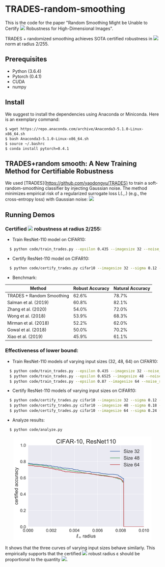# TRADES-random-smoothing

This is the code for the paper "Random Smoothing Might be Unable to Certify ![](http://latex.codecogs.com/gif.latex?\ell_\infty) Robustness for High-Dimensional Images".

TRADES + randomized smoothing achieves SOTA certified robustness in ![](http://latex.codecogs.com/gif.latex?\ell_\infty) norm at radius 2/255.

## Prerequisites
* Python (3.6.4)
* Pytorch (0.4.1)
* CUDA
* numpy

## Install
We suggest to install the dependencies using Anaconda or Miniconda. Here is an exemplary command:
```
$ wget https://repo.anaconda.com/archive/Anaconda3-5.1.0-Linux-x86_64.sh
$ bash Anaconda3-5.1.0-Linux-x86_64.sh
$ source ~/.bashrc
$ conda install pytorch=0.4.1
```
## TRADES+random smooth: A New Training Method for Certifiable Robustness

We used [TRADES]{https://github.com/yaodongyu/TRADES} to train a soft-random-smoothing classifier by injecting Gaussian noise. The method minimizes empirical risk of a regularized surrogate loss L(.,.) (e.g., the cross-entropy loss) with Gaussian noise:
![](http://latex.codecogs.com/gif.latex?\min_{f}\mathbb{E}_{X,Y}\mathbb{E}_{\eta\sim\mathcal{N}(0,\sigma^2I)}\left[\mathcal{L}(f(X+\eta),Y)+\beta\max_{X'\in\mathbb{B}_2(X,\epsilon)}\mathcal{L}(f(X+\eta),f(X'+\eta))\right].)

## Running Demos

### Certified ![](http://latex.codecogs.com/gif.latex?\ell_\infty) robustness at radius 2/255:

* Train ResNet-110 model on CIFAR10:
```bash
  $ python code/train_trades.py --epsilon 0.435 --imagesize 32 --noise_sd 0.12 --model-dir 'checkpoints/model_noise12_size32_l2trades0435_beta6_dir'
```

* Certify ResNet-110 model on CIFAR10:
```bash
  $ python code/certify_trades.py cifar10 --imagesize 32 --sigma 0.12 --outfile 'results/output_noise12_size32_l2trades0435_beta6_full' --skip 1 --batch 10000 --load-dir 'checkpoints/model_noise12_size32_l2trades0435_beta6/model-res110-epoch.pt'
```

* Benchmark:

| Method              	| Robust Accuracy  	| Natural Accuracy |
|-----------------------|-----------------------|------------------|
| TRADES + Random Smoothing   		|  62.6%   	|   78.7%    		|
| Salman et al. (2019)   		|  60.8%   	|   82.1%    		|
| Zhang et al. (2020)   		|  54.0%   	|   72.0%    		|
| Wong et al. (2018)   		|  53.9%   	|   68.3%    		|
| Mirman et al. (2018)   		|  52.2%   	|   62.0%    		|
| Gowal et al. (2018)   		|  50.0%   	|   70.2%    		|
| Xiao et al. (2019)   		|  45.9%   	|   61.1%    		|




### Effectiveness of lower bound:
* Train ResNet-110 models of varying input sizes (32, 48, 64) on CIFAR10:
```bash
  $ python code/train_trades.py --epsilon 0.435 --imagesize 32 --noise_sd 0.12 --model-dir 'checkpoints/model_noise12_size32_l2trades0435_beta6_dir'
  $ python code/train_trades.py --epsilon 0.6525 --imagesize 48 --noise_sd 0.18 --model-dir 'checkpoints/model_noise18_size48_l2trades06525_beta6_dir'
  $ python code/train_trades.py --epsilon 0.87 --imagesize 64 --noise_sd 0.24 --model-dir 'checkpoints/model_noise24_size64_l2trades087_beta6_dir'
```

* Certify ResNet-110 models of varying input sizes on CIFAR10:
```bash
  $ python code/certify_trades.py cifar10 --imagesize 32 --sigma 0.12 --outfile 'results/output_noise12_size32_l2trades0435_beta6' --skip 20 --batch 10000 --load-dir 'checkpoints/model_noise12_size32_l2trades0435_beta6_dir/model-res110-epoch.pt'
  $ python code/certify_trades.py cifar10 --imagesize 48 --sigma 0.18 --outfile 'results/output_noise18_size48_l2trades06525_beta6' --skip 20 --batch 10000 --load-dir 'checkpoints/model_noise18_size48_l2trades06525_beta6_dir/model-res110-epoch.pt'
  $ python code/certify_trades.py cifar10 --imagesize 64 --sigma 0.24 --outfile 'results/output_noise24_size64_l2trades087_beta6' --skip 20 --batch 10000 --load-dir 'checkpoints/model_noise24_size64_l2trades087_beta6_dir/model-res110-epoch.pt'
```

* Analyze results:
```bash
  $ python code/analyze.py 
```

<p align="center">
    <img src="results/vary_dim_cifar10_trades.png" width="450"\>
</p>
<p align="center">
  
It shows that the three curves of varying input sizes behave similarly. This empirically supports that the certified ![](http://latex.codecogs.com/gif.latex?\ell_\infty) robust radius ε should be proportional to the quantity ![](http://latex.codecogs.com/gif.latex?\sigma/\sqrt{d}). 
